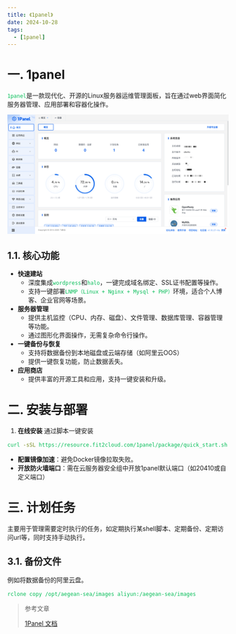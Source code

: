 ```yaml
---
title: 《1panel》
date: 2024-10-28
tags:
  - [1panel]
---
```


<style>
.orange {
   color: orange
}
.red {
   color: red
}
code {
   color: #0ABF5B;
}
</style>

# 一. 1panel
`1panel`是一款现代化、开源的Linux服务器运维管理面板，旨在通过web界面简化服务器管理、应用部署和容器化操作。

<!--more-->

![控制面板](2024-10-28-1panel/控制面板.png)

## 1.1. 核心功能
- **快速建站**
  - 深度集成`wordpress`和`halo`，一键完成域名绑定、SSL证书配置等操作。
  - 支持一键部署`LNMP（Linux + Nginx + Mysql + PHP）`环境，适合个人博客、企业官网等场景。
- **服务器管理**
  - 提供主机监控（CPU、内存、磁盘）、文件管理、数据库管理、容器管理等功能。
  - 通过图形化界面操作，无需复杂命令行操作。
- **一键备份与恢复**
  - 支持将数据备份到本地磁盘或云端存储（如阿里云OOS）
  - 提供一键恢复功能，防止数据丢失。
- **应用商店**
  - 提供丰富的开源工具和应用，支持一键安装和升级。


# 二. 安装与部署
1. **在线安装**
通过脚本一键安装
```bash
curl -sSL https://resource.fit2cloud.com/1panel/package/quick_start.sh -o quick_start.sh && sh quick_start.sh
```
- **配置镜像加速**：避免Docker镜像拉取失败。
- **开放防火墙端口**：需在云服务器安全组中开放1panel默认端口（如20410或自定义端口）


# 三. 计划任务
主要用于管理需要定时执行的任务，如定期执行某shell脚本、定期备份、定期访问url等，同时支持手动执行。

## 3.1. 备份文件
例如将数据备份的阿里云盘。
```bash
rclone copy /opt/aegean-sea/images aliyun:/aegean-sea/images
```



> 参考文章
> 
> [1Panel 文档](https://1panel.cn/docs/)
